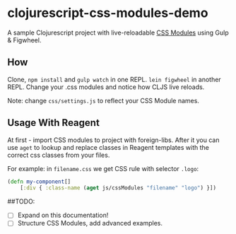# clojurescript-css-modules-demo

A sample Clojurescript project with live-reloadable [CSS Modules](http://glenmaddern.com/articles/css-modules) using Gulp & Figwheel.

## How
Clone, `npm install` and `gulp watch` in one REPL.
`lein figwheel` in another REPL.
Change your .css modules and notice how CLJS live reloads.

Note: change `css/settings.js` to reflect your CSS Module names.


## Usage With Reagent
At first - import CSS modules to project with foreign-libs. After it you can use `aget` to lookup and replace classes in Reagent templates with the correct css classes from your files.


For example: in `filename.css` we get CSS rule with selector `.logo`:

```clojure
(defn my-component[]
	[:div { :class-name (aget js/cssModules "filename" "logo") }])
```

##TODO:
* [ ] Expand on this documentation!
* [ ] Structure CSS Modules, add advanced examples.
